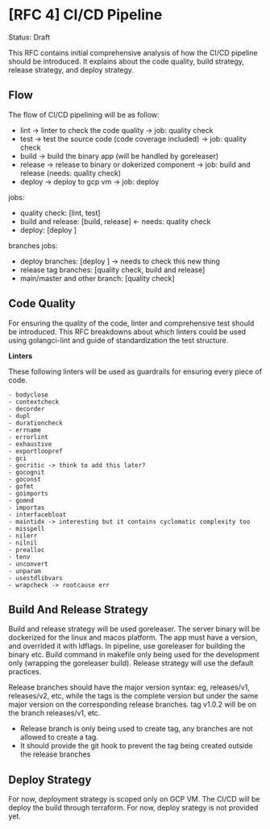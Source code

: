 # [RFC 4] CI/CD Pipeline
Status: Draft

This RFC contains initial comprehensive analysis of how the CI/CD pipeline should be introduced. It explains about the code quality, build strategy, release strategy, and deploy strategy.

## Flow

The flow of CI/CD pipelining will be as follow:
- lint -> linter to check the code quality -> job: quality check
- test -> test the source code (code coverage included) -> job: quality check
- build -> build the binary app (will be handled by goreleaser)
- release -> release to binary or dokerized component -> job: build and release (needs: quality check)
- deploy -> deploy to gcp vm -> job: deploy


jobs:
- quality check: [lint, test]
- build and release: [build, release] <- needs: quality check
- deploy: [deploy ]

branches jobs:
- deploy branches: [deploy ] -> needs to check this new thing
- release tag branches: [quality check, build and release]
- main/master and other branch: [quality check]

## Code Quality

For ensuring the quality of the code, linter and comprehensive test should be introduced. This RFC breakdowns about which linters could be used using golangci-lint and guide of standardization the test structure.

**Linters**

These following linters will be used as guardrails for ensuring every piece of code.
```
- bodyclose
- contextcheck
- decorder
- dupl
- durationcheck
- errname
- errorlint
- exhaustive  
- exportloopref
- gci
- gocritic -> think to add this later?
- gocognit
- goconst
- gofmt
- goimports
- gomnd
- importas
- interfacebloat
- maintidx -> interesting but it contains cyclomatic complexity too
- misspell
- nilerr
- nilnil
- prealloc
- tenv
- unconvert
- unparam
- usestdlibvars
- wrapcheck -> rootcause err
```

## Build And Release Strategy

Build and release strategy will be used goreleaser. The server binary will be dockerized for the linux and macos platform. The app must have a version, and overrided it with ldflags.
In pipeline, use goreleaser for building the binary etc. Build command in makefile only being used for the development only (wrapping the goreleaser build).
Release strategy will use the default practices.

Release branches should have the major version syntax: eg, releases/v1, releases/v2, etc, while the tags is the complete version but under the same major version on the corresponding release branches. tag v1.0.2 will be on the branch releases/v1, etc.

- Release branch is only being used to create tag, any branches are not allowed to create a tag.
- It should provide the git hook to prevent the tag being created outside the release branches

## Deploy Strategy

For now, deployment strategy is scoped only on GCP VM. The CI/CD will be deploy the build through terraform. For now, deploy srategy is not provided yet.
